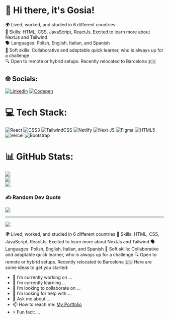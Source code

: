 # 💫 Hi there, it's Gosia!
🌍 Lived, worked, and studied in 6 different countries<br>🚀 Skills: HTML, CSS, JavaScript, ReactJs. Excited to learn more about NextJs and Tailwind<br>🗣 Languages: Polish, English, Italian, and Spanish<br>🤝 Soft skills: Collaborative and adaptable quick learner, who is always up for a challenge<br>🔍 Open to remote or hybrid setups. Recently relocated to Barcelona 🇪🇸

## 🌐 Socials:
[![LinkedIn](https://img.shields.io/badge/LinkedIn-%230077B5.svg?logo=linkedin&logoColor=white)](https://linkedin.com/in/https://www.linkedin.com/in/malgorzata-stano/) [![Codepen](https://img.shields.io/badge/Codepen-000000?style=for-the-badge&logo=codepen&logoColor=white)](https://codepen.io/gosiast) 

# 💻 Tech Stack:
![React](https://img.shields.io/badge/react-%2320232a.svg?style=for-the-badge&logo=react&logoColor=%2361DAFB) ![CSS3](https://img.shields.io/badge/css3-%231572B6.svg?style=for-the-badge&logo=css3&logoColor=white) ![TailwindCSS](https://img.shields.io/badge/tailwindcss-%2338B2AC.svg?style=for-the-badge&logo=tailwind-css&logoColor=white) ![Netlify](https://img.shields.io/badge/netlify-%23000000.svg?style=for-the-badge&logo=netlify&logoColor=#00C7B7) ![Next JS](https://img.shields.io/badge/Next-black?style=for-the-badge&logo=next.js&logoColor=white) ![Figma](https://img.shields.io/badge/figma-%23F24E1E.svg?style=for-the-badge&logo=figma&logoColor=white) ![HTML5](https://img.shields.io/badge/html5-%23E34F26.svg?style=for-the-badge&logo=html5&logoColor=white) ![Vercel](https://img.shields.io/badge/vercel-%23000000.svg?style=for-the-badge&logo=vercel&logoColor=white) ![Bootstrap](https://img.shields.io/badge/bootstrap-%238511FA.svg?style=for-the-badge&logo=bootstrap&logoColor=white)
# 📊 GitHub Stats:
![](https://github-readme-stats.vercel.app/api?username=gosiast&theme=jolly&hide_border=false&include_all_commits=true&count_private=true)<br/>
![](https://github-readme-streak-stats.herokuapp.com/?user=gosiast&theme=jolly&hide_border=false)<br/>
![](https://github-readme-stats.vercel.app/api/top-langs/?username=gosiast&theme=jolly&hide_border=false&include_all_commits=true&count_private=true&layout=compact)

### ✍️ Random Dev Quote
![](https://quotes-github-readme.vercel.app/api?type=horizontal&theme=radical)

---
[![](https://visitcount.itsvg.in/api?id=gosiast&icon=0&color=0)](https://visitcount.itsvg.in)

<!-- Proudly created with GPRM ( https://gprm.itsvg.in ) -->
<!--
**gosiast/gosiast** is a ✨ _special_ ✨ repository because its `README.md` (this file) appears on your GitHub profile.-->
🌍 Lived, worked, and studied in 6 different countries
🚀 Skills: HTML, CSS, JavaScript, ReactJs. Excited to learn more about NextJs and Tailwind
🗣 Languages: Polish, English, Italian, and Spanish
🤝 Soft skills: Collaborative and adaptable quick learner, who is always up for a challenge
🔍 Open to remote or hybrid setups. Recently relocated to Barcelona 🇪🇸
Here are some ideas to get you started:

- 🔭 I’m currently working on ...
- 🌱 I’m currently learning ...
- 👯 I’m looking to collaborate on ...
- 🤔 I’m looking for help with ...
- 💬 Ask me about ...
- 📫 How to reach me: [My Portfolio](https://malgorzata-stano.netlify.app/)
- ⚡ Fun fact: ...

